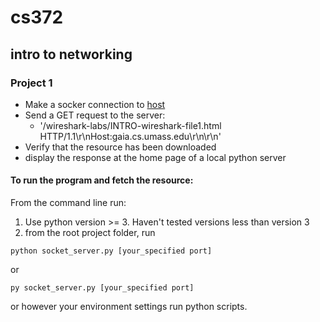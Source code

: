# cs372
## intro to networking

### Project 1 

* Make a socker connection to [host](gaia.cs.umass.edu)
* Send a GET request to the server:
  * '/wireshark-labs/INTRO-wireshark-file1.html HTTP/1.1\r\nHost:gaia.cs.umass.edu\r\n\r\n'
* Verify that the resource has been downloaded
* display the response at the home page of a local python server


####  To run the program and fetch the resource:

From the command line run:
1. Use python version >= 3. Haven't tested versions less than version 3
2. from the root project folder, run 
  ```
  python socket_server.py [your_specified port]
  ```
  or 
  ```
  py socket_server.py [your_specified port]
  ```
  or however your environment settings run python scripts.